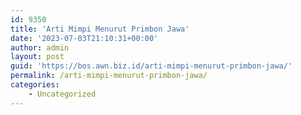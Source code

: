 ```yaml
---
id: 9350
title: 'Arti Mimpi Menurut Primbon Jawa'
date: '2023-07-03T21:10:31+00:00'
author: admin
layout: post
guid: 'https://bos.awn.biz.id/arti-mimpi-menurut-primbon-jawa/'
permalink: /arti-mimpi-menurut-primbon-jawa/
categories:
    - Uncategorized
---
```


